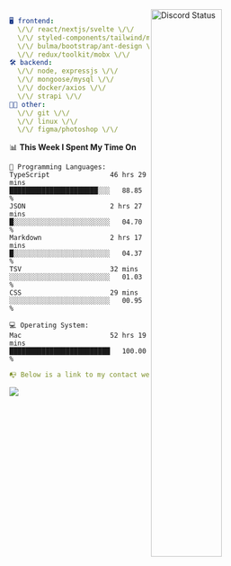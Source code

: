 
<a href="https://discord.com/users/279302975371870218" target="_blank">
    <img width="50%" align="right" alt="Discord Status" src="https://lanyard.cnrad.dev/api/279302975371870218?bg=161B22&borderRadius=5px%205px%200%200&hideTimestamp=true&idleMessage=Just%20chillin%27%20at%20the%20moment&animated=true">
</a>

```yaml
🖥️ frontend: 
  \/\/ react/nextjs/svelte \/\/
  \/\/ styled-components/tailwind/mui/
  \/\/ bulma/bootstrap/ant-design \/\/
  \/\/ redux/toolkit/mobx \/\/
🛠 backend: 
  \/\/ node, expressjs \/\/
  \/\/ mongoose/mysql \/\/
  \/\/ docker/axios \/\/
  \/\/ strapi \/\/
👨‍💻 other: 
  \/\/ git \/\/ 
  \/\/ linux \/\/
  \/\/ figma/photoshop \/\/
```
<!--START_SECTION:waka-->
📊 **This Week I Spent My Time On** 

```text
💬 Programming Languages: 
TypeScript               46 hrs 29 mins      ██████████████████████░░░   88.85 % 
JSON                     2 hrs 27 mins       █░░░░░░░░░░░░░░░░░░░░░░░░   04.70 % 
Markdown                 2 hrs 17 mins       █░░░░░░░░░░░░░░░░░░░░░░░░   04.37 % 
TSV                      32 mins             ░░░░░░░░░░░░░░░░░░░░░░░░░   01.03 % 
CSS                      29 mins             ░░░░░░░░░░░░░░░░░░░░░░░░░   00.95 % 

💻 Operating System: 
Mac                      52 hrs 19 mins      █████████████████████████   100.00 % 
```


<!--END_SECTION:waka-->
```yaml
📭 Below is a link to my contact website 
```
<a href="https://mxns.xyz" target="_black"> <img src="https://img.shields.io/badge/website-161B22?style=for-the-badge&logo=About.me&logoColor=white"></img> <a/>
